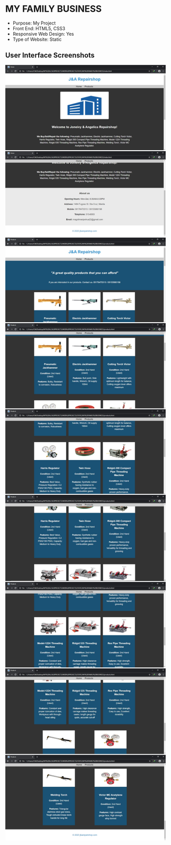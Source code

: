 # MY FAMILY BUSINESS

* Purpose: My Project
* Front End: HTML5, CSS3
* Responsive Web Design: Yes
* Type of Website: Static

<h2> User Interface Screenshots </h2> 
  <img src="SCREENSHOTS/PIC1.jpg">
  
  <img src="SCREENSHOTS/PIC2.jpg">
  
  <img src="SCREENSHOTS/PIC3.jpg">
  
  <img src="SCREENSHOTS/PIC4.jpg">
  
  <img src="SCREENSHOTS/PIC5.jpg">
  
  <img src="SCREENSHOTS/PIC6.jpg">
	
  <img src="SCREENSHOTS/PIC7.jpg">
	  
  <img src="SCREENSHOTS/PIC8.jpg">
	
  <img src="SCREENSHOTS/PIC9.jpg">
  
  
